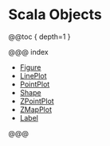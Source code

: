 # Scala Objects

@@toc { depth=1 }

@@@ index

* [Figure](Figure.md)
* [LinePlot](LinePlot.md)
* [PointPlot](PointPlot.md)
* [Shape](Shape.md)
* [ZPointPlot](ZPointPlot.md)
* [ZMapPlot](ZMapPlot.md)
* [Label](Label.md)

@@@
